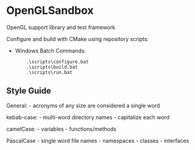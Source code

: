 # OpenGLSandbox
OpenGL support library and test framework

Configure and build with CMake using repository scripts:
- Windows Batch Commands:
    ```
        .\scripts\configure.bat
        .\scripts\build.bat
        .\scripts\run.bat
    ```
## Style Guide
General:
    - acronyms of any size are considered a single word

kebab-case:
    - multi-word directory names
    - capitalize each word

camelCase:
    - variables
    - functions/methods

PascalCase
    - single word file names
    - namespaces
    - classes
    - interfaces